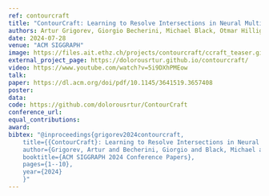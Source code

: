 ```yaml
---
ref: contourcraft
title: "ContourCraft: Learning to Resolve Intersections in Neural Multi-Garment Simulations"
authors: Artur Grigorev, Giorgio Becherini, Michael Black, Otmar Hilliges, Bernhard Thomaszewski
date: 2024-07-28
venue: "ACM SIGGRAPH"
image: https://files.ait.ethz.ch/projects/contourcraft/ccraft_teaser.gif
external_project_page: https://dolorousrtur.github.io/contourcraft/
video: https://www.youtube.com/watch?v=5i9DXhPMEow
talk: 
paper: https://dl.acm.org/doi/pdf/10.1145/3641519.3657408
poster: 
data: 
code: https://github.com/dolorousrtur/ContourCraft
conference_url: 
equal_contributions: 
award: 
bibtex: "@inproceedings{grigorev2024contourcraft,
    title={{ContourCraft}: Learning to Resolve Intersections in Neural Multi-Garment Simulations},
    author={Grigorev, Artur and Becherini, Giorgio and Black, Michael and Hilliges, Otmar and Thomaszewski, Bernhard},
    booktitle={ACM SIGGRAPH 2024 Conference Papers},
    pages={1--10},
    year={2024}
    }"
---
```

